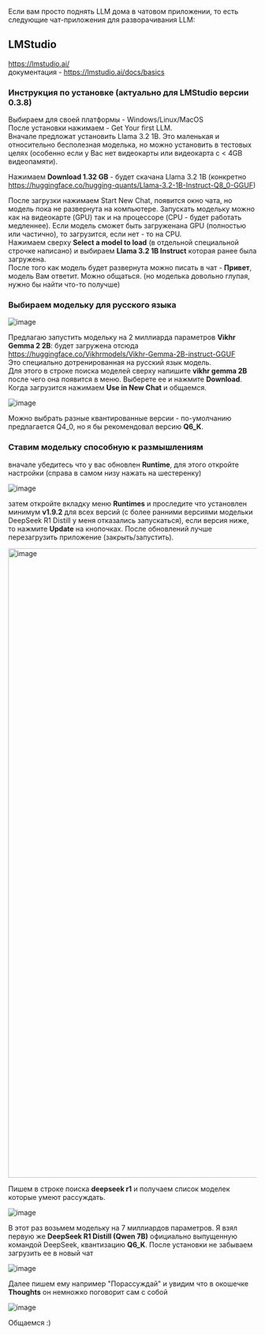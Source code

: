 Если вам просто поднять LLM дома в чатовом приложении, то есть следующие чат-приложения для разворачивания LLM:

## LMStudio  
https://lmstudio.ai/  
документация - https://lmstudio.ai/docs/basics

### Инструкция по установке (актуально для LMStudio версии 0.3.8)
Выбираем для своей платформы - Windows/Linux/MacOS  
После установки нажимаем - Get Your first LLM.  
Вначале предложат установить Llama 3.2 1B. Это маленькая и относительно бесполезная моделька, но можно установить в тестовых целях (особенно если у Вас нет видеокарты или видеокарта с < 4GB видеопамяти).  

Нажимаем **Download 1.32 GB** - будет скачана Llama 3.2 1B (конкретно https://huggingface.co/hugging-quants/Llama-3.2-1B-Instruct-Q8_0-GGUF)  

После загрузки нажимаем Start New Chat, появится окно чата, но модель пока не развернута на компьютере. Запускать модельку можно как на видеокарте (GPU) так и на процессоре (CPU - будет работать медленнее).  Если модель сможет быть загруженана GPU (полностью или частично), то загрузится, если нет - то на CPU.  
Нажимаем сверху **Select a model to load** (в отдельной специальной строчке написано) и выбираем **Llama 3.2 1B Instruct** которая ранее была загружена.  
После того как модель будет развернута можно писать в чат - **Привет**, модель Вам ответит. Можно общаться. (но моделька довольно глупая, нужно бы найти что-то получше)

### Выбираем модельку для русского языка

![image](https://github.com/user-attachments/assets/57f6227d-8a3f-4a43-817e-679d0ee04b40)
 
Предлагаю запустить модельку на 2 миллиарда параметров **Vikhr Gemma 2 2B**: будет загружена отсюда https://huggingface.co/Vikhrmodels/Vikhr-Gemma-2B-instruct-GGUF  
Это специально дотренированная на русский язык модель.  
Для этого в строке поиска моделей сверху напишите **vikhr gemma 2B** после чего она появится в меню. Выберете ее и нажмите **Download**. Когда загрузится нажимаем **Use in New Chat** и общаемся.

![image](https://github.com/user-attachments/assets/11c20096-99b2-41dc-98e7-0aa0cda47fae)

Можно выбрать разные квантированные версии - по-умолчанию предлагается Q4_0, но я бы рекомендовал версию **Q6_K**.

### Ставим модельку способную к размышлениям

вначале убедитесь что у вас обновлен **Runtime**, для этого откройте настройки (справа в самом низу нажать на шестеренку)

![image](https://github.com/user-attachments/assets/a063b876-af39-43d0-9c86-0b5432e24842)

затем откройте вкладку меню **Runtimes** и проследите что установлен минимум **v1.9.2** для всех версий (с более ранними версиями модельки DeepSeek R1 Distill у меня отказались запускаться), если версия ниже, то нажмите **Update** на кнопочках. После обновлений лучше перезагрузить приложение (закрыть/запустить).

<img width="1275" alt="image" src="https://github.com/user-attachments/assets/20ba6cb5-175d-4654-b625-48745192124a" />

Пишем в строке поиска **deepseek r1** и получаем список моделек которые умеют рассуждать.

![image](https://github.com/user-attachments/assets/47806e97-0ebd-423f-97f8-dd1c5ac647be)

В этот раз возьмем модельку на 7 миллиардов параметров. Я взял первую же **DeepSeek R1 Distill (Qwen 7B)** официально выпущенную командой DeepSeek, квантизацию **Q6_K**. После установки не забываем загрузить ее в новый чат

![image](https://github.com/user-attachments/assets/63030fba-1aae-44ca-82da-e2601734c916)


Далее пишем ему например "Порассуждай" и увидим что в окошечке **Thoughts** он немножко поговорит сам с собой

![image](https://github.com/user-attachments/assets/610b2edb-f72e-437e-a919-b99b83e78932)

Общаемся :)
